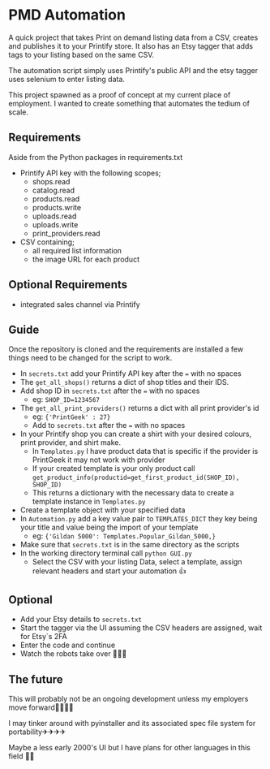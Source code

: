 # PMD Automation
A quick project that takes Print on demand listing data from a CSV, creates and publishes it to your Printify store. 
It also has an Etsy tagger that adds tags to your listing based on the same CSV. 


The automation script simply uses Printify's public API and the etsy tagger uses selenium to enter listing data.

This project spawned as a proof of concept at my current place of employment. I wanted to create something that automates the tedium of scale.

## Requirements 
Aside from the Python packages in requirements.txt
* Printify API key with the following scopes;
  * shops.read
  * catalog.read
  * products.read
  * products.write
  * uploads.read
  * uploads.write
  * print_providers.read
* CSV containing;
  * all required list information
  * the image URL for each product
 ## Optional Requirements
* integrated sales channel via Printify
## Guide 
Once the repository is cloned and the requirements are installed a few things need to be changed for the script to work.
* In ```secrets.txt``` add your Printify API key after the ```=``` with no spaces
* The ```get_all_shops()```  returns a dict of shop titles and their IDS. 
* Add shop ID in ```secrets.txt``` after the ```=``` with no spaces
  * eg: ```SHOP_ID=1234567```
* The ```get_all_print_providers()``` returns a dict with all print provider's id 
  * eg: ```{'PrintGeek' : 27}```
  * Add to ```secrets.txt``` after the ```=``` with no spaces 
* In your Printify shop you can create a shirt with your desired colours, print provider, and shirt make.
  * In ```Templates.py``` I have product data that is specific if the provider is PrintGeek it may not work with 
  provider
  * If your created template is your only product call ```get_product_info(productid=get_first_product_id(SHOP_ID), SHOP_ID)```
  * This returns a dictionary with the necessary data to create a template instance in ```Templates.py```
* Create a template object with your specified data 
* In ```Automation.py``` add a key value pair to ```TEMPLATES_DICT``` they key being your title and value being the import of your template
  * eg: ```{'Gildan 5000': Templates.Popular_Gildan_5000,}```
* Make sure that ```secrets.txt``` is in the same directory as the scripts
* In the working directory terminal call ```python GUI.py```
  * Select the CSV with your listing Data, select a template, assign relevant headers and start your automation 👍
## Optional
  * Add your Etsy details to ```secrets.txt```
  * Start the tagger via the UI assuming the CSV headers are assigned, wait for Etsy`s 2FA 
  * Enter the code and continue 
  * Watch the robots take over 🤖🤖🤖
## The future
This will probably not be an ongoing development unless my employers move forward👷‍♂️👷‍♀️

I may tinker around with pyinstaller and its associated spec file system for portability✈✈✈✈ 

Maybe a less early 2000's UI but I have plans for other languages in this field 🤷‍♀️